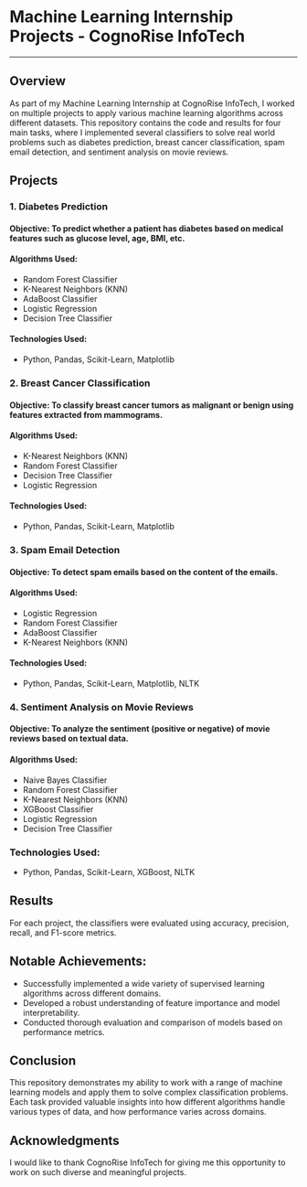 # Machine Learning Internship Projects - CognoRise InfoTech
----------
## Overview
As part of my Machine Learning Internship at CognoRise InfoTech, I worked on multiple projects to apply various machine learning algorithms across different datasets. This repository contains the code and results for four main tasks, where I implemented several classifiers to solve real world problems such as diabetes prediction, breast cancer classification, spam email detection, and sentiment analysis on movie reviews.
## Projects
### 1. Diabetes Prediction
#### Objective: To predict whether a patient has diabetes based on medical features such as glucose level, age, BMI, etc.

#### Algorithms Used:
* Random Forest Classifier
* K-Nearest Neighbors (KNN)
* AdaBoost Classifier
* Logistic Regression
* Decision Tree Classifier
#### Technologies Used:
* Python, Pandas, Scikit-Learn, Matplotlib
### 2. Breast Cancer Classification
#### Objective: To classify breast cancer tumors as malignant or benign using features extracted from mammograms.

#### Algorithms Used:

* K-Nearest Neighbors (KNN)
* Random Forest Classifier
* Decision Tree Classifier
* Logistic Regression
#### Technologies Used:

* Python, Pandas, Scikit-Learn, Matplotlib
### 3. Spam Email Detection
#### Objective: To detect spam emails based on the content of the emails.

#### Algorithms Used:

* Logistic Regression
* Random Forest Classifier
* AdaBoost Classifier
* K-Nearest Neighbors (KNN)
#### Technologies Used:

* Python, Pandas, Scikit-Learn, Matplotlib, NLTK
### 4. Sentiment Analysis on Movie Reviews
#### Objective: To analyze the sentiment (positive or negative) of movie reviews based on textual data.

#### Algorithms Used:

* Naive Bayes Classifier
* Random Forest Classifier
* K-Nearest Neighbors (KNN)
* XGBoost Classifier
* Logistic Regression
* Decision Tree Classifier
### Technologies Used:

* Python, Pandas, Scikit-Learn, XGBoost, NLTK
## Results
For each project, the classifiers were evaluated using accuracy, precision, recall, and F1-score metrics.
## Notable Achievements:
* Successfully implemented a wide variety of supervised learning algorithms across different domains.
* Developed a robust understanding of feature importance and model interpretability.
* Conducted thorough evaluation and comparison of models based on performance metrics.
## Conclusion
This repository demonstrates my ability to work with a range of machine learning models and apply them to solve complex classification problems. Each task provided valuable insights into how different algorithms handle various types of data, and how performance varies across domains.
## Acknowledgments
I would like to thank CognoRise InfoTech for giving me this opportunity to work on such diverse and meaningful projects.
